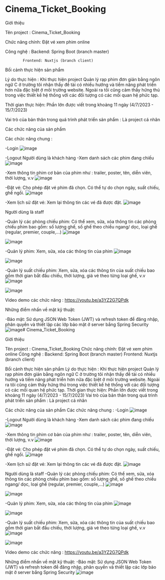 # Cinema_Ticket_Booking

Giới thiệu

Tên project : Cinema_Ticket_Booking

Chức năng chính: Đặt vé xem phim online

Công nghệ : Backend: Spring Boot (branch master)

            Frontend: Nuxtjs (branch client)


Bối cảnh thực hiện sản phẩm

Lý do thực hiện : Khi thực hiện project Quản lý rạp phim đơn giản bằng ngôn ngữ C ở trường tôi nhận thấy đề tài có nhiều hướng và tiềm năng phát triển hơn nữa đặc biệt ở môi trường website. Ngoài ra tôi cũng cảm thấy hứng thú trong việc thiết kế hệ thống với các đối tượng có các mối quan hệ phức tạp.

Thời gian thực hiện: Phần lớn được viết trong khoảng 11 ngày (4/7/2023 - 15/7/2023)

Vai trò của bản thân trong quá trình phát triển sản phẩm : Là project cá nhân


Các chức năng của sản phẩm

Các chức năng chung :

  -Login
  ![image](https://github.com/Doan1412/Cinema_Ticket_Booking/assets/85919961/6e43bd09-5b9e-498f-8384-cc167c5c5724)

  -Logout
Người dùng là khách hàng
  -Xem danh sách các phim đang chiếu
  ![image](https://github.com/Doan1412/Cinema_Ticket_Booking/assets/85919961/3349a3c0-c03f-40f6-b43f-66c385378ac4)

  -Xem thông tin phim cơ bản của phim như : trailer, poster, tên, diễn viên, thời lượng, v.v
  ![image](https://github.com/Doan1412/Cinema_Ticket_Booking/assets/85919961/857fa9cf-5931-4bcb-9503-04148aa59e7d)

  -Đặt vé: Cho phép đặt vé phim đã chọn. Có thể tự do chọn ngày, suất chiếu, ghế ngồi.
  ![image](https://github.com/Doan1412/Cinema_Ticket_Booking/assets/85919961/e36b244b-496a-452b-86c7-ee5b9e8e85d7)

  -Xem lịch sử đặt vé: Xem lại thông tin các vé đã được đặt.
  ![image](https://github.com/Doan1412/Cinema_Ticket_Booking/assets/85919961/b76cdbae-a6f8-47d4-a628-7ec025684e2e)

Người dùng là staff

  -Quản lý các phòng chiếu phim: Có thể xem, sửa, xóa thông tin các phòng chiếu phim bao gồm: số lượng ghế, số ghế theo chiều ngang/ dọc, loại ghế (regular, premier, couple,...)
  ![image](https://github.com/Doan1412/Cinema_Ticket_Booking/assets/85919961/9dc9db30-907c-42fe-88d7-06ef3d58cd1c)
  
  ![image](https://github.com/Doan1412/Cinema_Ticket_Booking/assets/85919961/1dfa6d8e-7e5d-4da6-a514-3810d713f100)
  
  -Quản lý phim: Xem, sửa, xóa các thông tin của phim
  ![image](https://github.com/Doan1412/Cinema_Ticket_Booking/assets/85919961/20f931ef-669e-4afb-b504-753b734c6c4c)

  ![image](https://github.com/Doan1412/Cinema_Ticket_Booking/assets/85919961/ca701f36-7e41-4456-842d-a18bee77ee64)

  -Quản lý suất chiếu phim: Xem, sửa, xóa các thông tin của suất chiếu bao gồm thời gian bắt đầu chiếu, thời lượng, giá vé theo từng loại ghế, v.v
  ![image](https://github.com/Doan1412/Cinema_Ticket_Booking/assets/85919961/f1974e55-8006-49fd-8a9b-05aa8f661aa3)

  ![image](https://github.com/Doan1412/Cinema_Ticket_Booking/assets/85919961/743801ec-e63c-40ba-bd3b-c9c32ee332f3)
  
Video demo các chức năng : https://youtu.be/a3YZ2G7QPdk

Những điểm nhấn về mặt kỹ thuật:

  -Bảo mật: Sử dụng JSON Web Token (JWT) và refresh token để đăng nhập, phân quyền và thiết lập các lớp bảo mật ở server bắng Spring Security 
  ![image](https://github.com/Doan1412/Cinema_Ticket_Booking/assets/85919961/bcede6d3-5eed-4076-9100-2433c56fe25a)# Cinema_Ticket_Booking

Giới thiệu

Tên project : Cinema_Ticket_Booking
Chức năng chính: Đặt vé xem phim online
Công nghệ : Backend: Spring Boot (branch master)
            Frontend: Nuxtjs (branch client)

Bối cảnh thực hiện sản phẩm
Lý do thực hiện : Khi thực hiện project Quản lý rạp phim đơn giản bằng ngôn ngữ C ở trường tôi nhận thấy đề tài có nhiều hướng và tiềm năng phát triển hơn nữa đặc biệt ở môi trường website. Ngoài ra tôi cũng cảm thấy hứng thú trong việc thiết kế hệ thống với các đối tượng có các mối quan hệ phức tạp.
Thời gian thực hiện: Phần lớn được viết trong khoảng 11 ngày (4/7/2023 - 15/7/2023)
Vai trò của bản thân trong quá trình phát triển sản phẩm : Là project cá nhân

Các chức năng của sản phẩm
Các chức năng chung :
  -Login
  ![image](https://github.com/Doan1412/Cinema_Ticket_Booking/assets/85919961/6e43bd09-5b9e-498f-8384-cc167c5c5724)

  -Logout
Người dùng là khách hàng
  -Xem danh sách các phim đang chiếu
  ![image](https://github.com/Doan1412/Cinema_Ticket_Booking/assets/85919961/3349a3c0-c03f-40f6-b43f-66c385378ac4)

  -Xem thông tin phim cơ bản của phim như : trailer, poster, tên, diễn viên, thời lượng, v.v
  ![image](https://github.com/Doan1412/Cinema_Ticket_Booking/assets/85919961/857fa9cf-5931-4bcb-9503-04148aa59e7d)

  -Đặt vé: Cho phép đặt vé phim đã chọn. Có thể tự do chọn ngày, suất chiếu, ghế ngồi.
  ![image](https://github.com/Doan1412/Cinema_Ticket_Booking/assets/85919961/e36b244b-496a-452b-86c7-ee5b9e8e85d7)

  -Xem lịch sử đặt vé: Xem lại thông tin các vé đã được đặt.
  ![image](https://github.com/Doan1412/Cinema_Ticket_Booking/assets/85919961/b76cdbae-a6f8-47d4-a628-7ec025684e2e)

Người dùng là staff
  -Quản lý các phòng chiếu phim: Có thể xem, sửa, xóa thông tin các phòng chiếu phim bao gồm: số lượng ghế, số ghế theo chiều ngang/ dọc, loại ghế (regular, premier, couple,...)
  ![image](https://github.com/Doan1412/Cinema_Ticket_Booking/assets/85919961/9dc9db30-907c-42fe-88d7-06ef3d58cd1c)
  
  ![image](https://github.com/Doan1412/Cinema_Ticket_Booking/assets/85919961/1dfa6d8e-7e5d-4da6-a514-3810d713f100)
  
  -Quản lý phim: Xem, sửa, xóa các thông tin của phim
  ![image](https://github.com/Doan1412/Cinema_Ticket_Booking/assets/85919961/20f931ef-669e-4afb-b504-753b734c6c4c)

  ![image](https://github.com/Doan1412/Cinema_Ticket_Booking/assets/85919961/ca701f36-7e41-4456-842d-a18bee77ee64)

  -Quản lý suất chiếu phim: Xem, sửa, xóa các thông tin của suất chiếu bao gồm thời gian bắt đầu chiếu, thời lượng, giá vé theo từng loại ghế, v.v
  ![image](https://github.com/Doan1412/Cinema_Ticket_Booking/assets/85919961/f1974e55-8006-49fd-8a9b-05aa8f661aa3)

  ![image](https://github.com/Doan1412/Cinema_Ticket_Booking/assets/85919961/743801ec-e63c-40ba-bd3b-c9c32ee332f3)
  
Video demo các chức năng : https://youtu.be/a3YZ2G7QPdk

Những điểm nhấn về mặt kỹ thuật:
  -Bảo mật: Sử dụng JSON Web Token (JWT) và refresh token để đăng nhập, phân quyền và thiết lập các lớp bảo mật ở server bắng Spring Security 
  ![image](https://github.com/Doan1412/Cinema_Ticket_Booking/assets/85919961/bcede6d3-5eed-4076-9100-2433c56fe25a)
